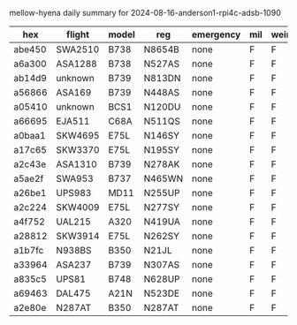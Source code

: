 mellow-hyena daily summary for 2024-08-16-anderson1-rpi4c-adsb-1090

|hex|flight|model|reg|emergency|mil|weirdo|
|--|--|--|--|--|--|--|
|abe450|SWA2510|B738|N8654B|none|F|F|
|a6a300|ASA1288|B738|N527AS|none|F|F|
|ab14d9|unknown|B739|N813DN|none|F|F|
|a56866|ASA169|B739|N448AS|none|F|F|
|a05410|unknown|BCS1|N120DU|none|F|F|
|a66695|EJA511|C68A|N511QS|none|F|F|
|a0baa1|SKW4695|E75L|N146SY|none|F|F|
|a17c65|SKW3370|E75L|N195SY|none|F|F|
|a2c43e|ASA1310|B739|N278AK|none|F|F|
|a5ae2f|SWA953|B737|N465WN|none|F|F|
|a26be1|UPS983|MD11|N255UP|none|F|F|
|a2c224|SKW4009|E75L|N277SY|none|F|F|
|a4f752|UAL215|A320|N419UA|none|F|F|
|a28812|SKW3914|E75L|N262SY|none|F|F|
|a1b7fc|N938BS|B350|N21JL|none|F|F|
|a33964|ASA237|B739|N307AS|none|F|F|
|a835c5|UPS81|B748|N628UP|none|F|F|
|a69463|DAL475|A21N|N523DE|none|F|F|
|a2e80e|N287AT|B350|N287AT|none|F|F|
